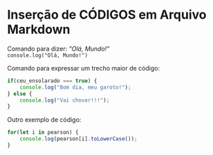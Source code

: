# Inserção de CÓDIGOS em Arquivo Markdown
<!-- Para indicarmos que um fragmento de texto é um Código de Linguagem de Programação, podemos utilizar o sinal de Crase (`) apenas envolvendo o conteúdo (se o mesmo for de apenas uma linha) ou envolver seu conteúdo multi-línea com 3 sinais de Crases (```) // Da mesma forma, podemos utilizar três acentos circunflexos (~) -->
<!-- Também podemos indicar a linguagem que estamos trabalhando (após as Crases ou após os acentos Circunflexos) para que o Markdown possa formatar conforme o esquema de cores da IDE - pois facilita a legibilidade do código -->

Comando para dizer: *"Olá, Mundo!"* <br>
`console.log("Olá, Mundo!")`

Comando para expressar um trecho maior de código:
```javascript 
if(ceu_ensolarado === true) {
    console.log("Bom dia, meu garoto!");
} else {
    console.log("Vai chover!!!");
}
``` 

Outro exemplo de código:
~~~javascript
for(let i in pearson) {
    console.log(pearson[i].toLowerCase());
}
~~~










